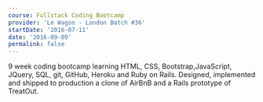 ```yaml
---
course: Fullstack Coding Bootcamp
provider: 'Le Wagon - London Batch #36'
startDate: '2016-07-11'
date: '2016-09-09'
permalink: false
---
```


9 week coding bootcamp learning HTML, CSS, Bootstrap,JavaScript, JQuery, SQL, git,
GitHub, Heroku and Ruby on Rails. Designed, implemented and shipped to production
a clone of AirBnB and a Rails prototype of TreatOut.
